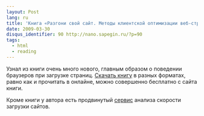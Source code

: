 ```yaml
---
layout: Post
lang: ru
title: 'Книга «Разгони свой сайт. Методы клиентской оптимизации веб-страниц»'
date: 2009-03-30
disqus_identifier: 90 http://nano.sapegin.ru/?p=90
tags:
  - html
  - reading
---
```


Узнал из книги очень много нового, главным образом о поведении браузеров при загрузке страниц. [Скачать книгу](https://speedupyourwebsite.ru/books/speed-up-your-website/) в разных форматах, равно как и прочитать в онлайне, можно совершенно бесплатно с сайта книги.

Кроме книги у автора есть продвинутый [сервис](https://webo.in/) анализа скорости загрузки сайтов.
